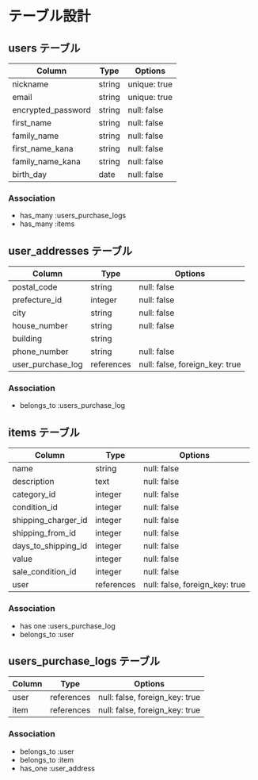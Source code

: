 # テーブル設計

## users テーブル

| Column              | Type   | Options     |
| --------------------| ------ | ----------- |
| nickname            | string | unique: true|
| email               | string | unique: true|
| encrypted_password  | string | null: false |
| first_name          | string | null: false |
| family_name         | string | null: false |
| first_name_kana     | string | null: false |
| family_name_kana    | string | null: false |
| birth_day           | date   | null: false |

### Association

- has_many :users_purchase_logs
- has_many :items

## user_addresses テーブル

| Column        | Type       | Options           |
| --------------| -----------| -----------       |
| postal_code   | string     | null: false       |
| prefecture_id | integer    | null: false       |
| city          | string     | null: false       |
| house_number  | string     | null: false       |
| building      | string     |                   |
| phone_number  | string     | null: false                    |
| user_purchase_log| references | null: false, foreign_key: true |

### Association

- belongs_to :users_purchase_log

## items テーブル

| Column             | Type       | Options     |
| -------------------| -----------| ----------- |
| name               | string     | null: false |
| description        | text       | null: false |
| category_id        | integer    | null: false |
| condition_id       | integer    | null: false |
| shipping_charger_id| integer    | null: false |
| shipping_from_id   | integer    | null: false |
| days_to_shipping_id| integer    | null: false |
| value              | integer    | null: false |
| sale_condition_id  | integer    | null: false |
| user               | references | null: false, foreign_key: true |

### Association

- has one :users_purchase_log
- belongs_to :user


## users_purchase_logs テーブル

| Column          | Type       | Options     |
| ----------------| -----------| ----------- |
| user            | references | null: false, foreign_key: true |
| item            | references | null: false, foreign_key: true |


### Association

- belongs_to :user
- belongs_to :item
- has_one :user_address